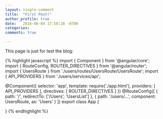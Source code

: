 ```yaml
---
layout: single-comment
title:  "First Post!"
author_profile: true
date:   2016-06-04 17:58:28 -0700
categories:
comments: true

---
```



This page is just for test the blog:


{% highlight javascript %}
import { Component } from '@angular/core';
import { RouteConfig, ROUTER_DIRECTIVES } from '@angular/router';
import { UsersRoute } from './users/routes/UsersRoute/UsersRoute';
import { API_PROVIDERS } from './users/services/api';

@Component({
  selector: 'app',
  template: require('./app.html'),
  providers: [ API_PROVIDERS ],
  directives: [ ROUTER_DIRECTIVES ]
})
@RouteConfig([
  {
     path: '/',
     redirectTo: ['/Users', 'UsersList']
  },
  {
    path: '/users/...',
    component: UsersRoute,
    as: 'Users'
  }
])
export class App {

}
{% endhighlight %}
